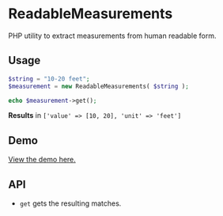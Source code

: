 # ReadableMeasurements
PHP utility to extract measurements from human readable form.

## Usage

```php
$string = "10-20 feet";
$measurement = new ReadableMeasurements( $string );

echo $measurement->get();
```

**Results** in `['value' => [10, 20], 'unit' => 'feet']`

## Demo
[View the demo here.](https://freshbrewedweb.com/demos/ReadableMeasurements/tests/index.php?string=10-+20+ft&toUnit=m)

## API
- `get` gets the resulting matches.
